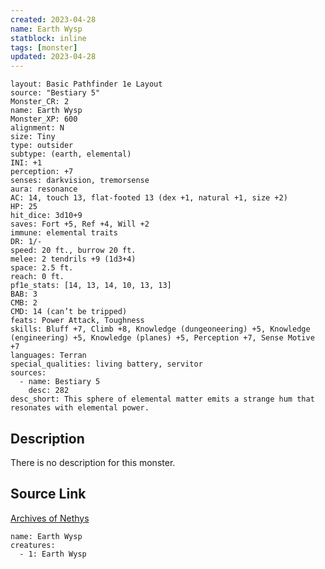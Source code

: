 ```yaml
---
created: 2023-04-28
name: Earth Wysp
statblock: inline
tags: [monster]
updated: 2023-04-28
---
```

```statblock
layout: Basic Pathfinder 1e Layout
source: "Bestiary 5"
Monster_CR: 2
name: Earth Wysp
Monster_XP: 600
alignment: N
size: Tiny
type: outsider
subtype: (earth, elemental)
INI: +1
perception: +7
senses: darkvision, tremorsense
aura: resonance
AC: 14, touch 13, flat-footed 13 (dex +1, natural +1, size +2)
HP: 25
hit_dice: 3d10+9
saves: Fort +5, Ref +4, Will +2
immune: elemental traits
DR: 1/-
speed: 20 ft., burrow 20 ft.
melee: 2 tendrils +9 (1d3+4)
space: 2.5 ft.
reach: 0 ft.
pf1e_stats: [14, 13, 14, 10, 13, 13]
BAB: 3
CMB: 2
CMD: 14 (can’t be tripped)
feats: Power Attack, Toughness
skills: Bluff +7, Climb +8, Knowledge (dungeoneering) +5, Knowledge (engineering) +5, Knowledge (planes) +5, Perception +7, Sense Motive +7
languages: Terran
special_qualities: living battery, servitor
sources:
  - name: Bestiary 5
    desc: 282
desc_short: This sphere of elemental matter emits a strange hum that resonates with elemental power.
```
## Description
There is no description for this monster.
## Source Link
[Archives of Nethys](https://aonprd.com/MonsterDisplay.aspx?ItemName=Earth%20Wysp)
```encounter-table
name: Earth Wysp
creatures:
  - 1: Earth Wysp
```
